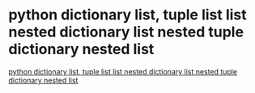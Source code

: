 # python dictionary list, tuple list list nested dictionary list nested tuple dictionary nested list
[python dictionary list, tuple list list nested dictionary list nested tuple dictionary nested list](https://aiwithcloud.com/2022/09/15/python_dictionary_list_tuple_list_list_nested_dictionary_list_nested_tuple_dictionary_nested_list/)